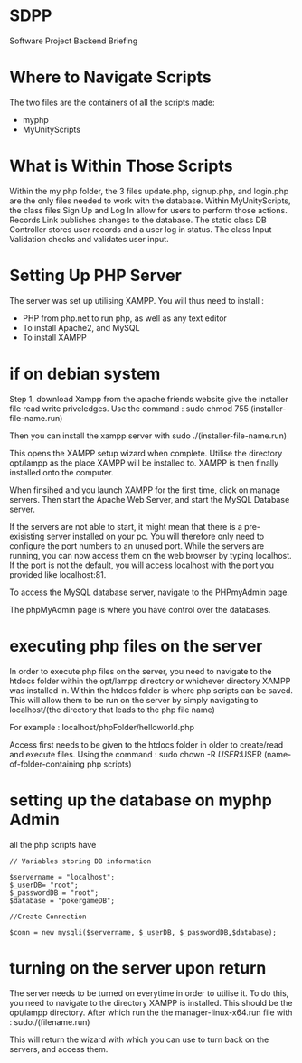 # SDPP
Software Project Backend Briefing


# Where to Navigate Scripts
The two files are the containers of all the scripts made:
* myphp
* MyUnityScripts 

# What is Within Those Scripts
Within the my php folder, the 3 files update.php, signup.php, and login.php are the only files needed to work with the database.
Within MyUnityScripts, the class files Sign Up and Log In allow for users to perform those actions. Records Link publishes changes to the database.
The static class DB Controller stores user records and a user log in status.
The class Input Validation checks and validates user input. 


# Setting Up PHP Server
The server was set up utilising XAMPP. 
You will thus need to install :
* PHP from php.net to run php, as well as any text editor
* To install Apache2, and MySQL
* To install XAMPP

# if on debian system
Step 1, download Xampp from the apache friends website
give the installer file read write priveledges. Use the command : sudo chmod 755 (installer-file-name.run)

Then you can install the xampp server with sudo ./(installer-file-name.run)

This opens the XAMPP setup wizard when complete. Utilise the directory opt/lampp as the place XAMPP will be installed to.
XAMPP is then finally installed onto the computer.

When finsihed and you launch XAMPP for the first time, click on manage servers.
Then start the Apache Web Server, and start the MySQL Database server.

If the servers are not able to start, it might mean that there is a pre-exisisting server installed on your pc. You will therefore only need to configure the port numbers to an unused port.
While the servers are running, you can now access them on the web browser by typing localhost. If the port is not the default, you will access localhost with the port you provided like localhost:81.

To access the MySQL database server, navigate to the PHPmyAdmin page.

The phpMyAdmin page is where you have control over the databases.

# executing php files on the server
In order to execute php files on the server, you need to navigate to the htdocs folder within the opt/lampp directory or whichever directory XAMPP was installed in. 
Within the htdocs folder is where php scripts can be saved. This will allow them to be run on the server by simply navigating to localhost/(the directory that leads to the php file name)

For example : localhost/phpFolder/helloworld.php

Access first needs to be given to the htdocs folder in older to create/read and execute files.
Using the command : sudo chown -R $USER:$USER (name-of-folder-containing php scripts)

# setting up the database on myphp Admin
all the php scripts have 
~~~
// Variables storing DB information

$servername = "localhost";
$_userDB= "root";
$_passwordDB = "root";
$database = "pokergameDB";

//Create Connection

$conn = new mysqli($servername, $_userDB, $_passwordDB,$database);
~~~

# turning on the server upon return
The server needs to be turned on everytime in order to utilise it. 
To do this, you need to navigate to the directory XAMPP is installed. This should be the opt/lampp directory.
After which run the the manager-linux-x64.run file with : sudo./(filename.run)

This will return the wizard with which you can use to turn back on the servers, and access them.












